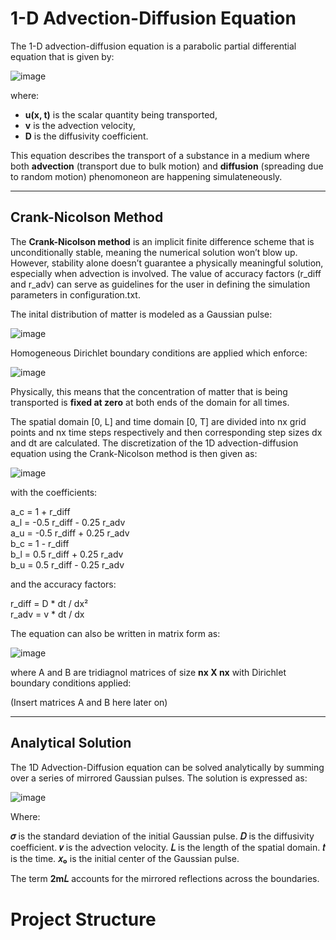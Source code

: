 # 1-D Advection-Diffusion Equation 

The 1-D advection-diffusion equation is a parabolic partial differential equation that is given by:

![image](https://github.com/user-attachments/assets/8737bf6d-6f5b-4a4b-8d07-a929c46526a1)


where:

- **u(x, t)** is the scalar quantity being transported,
- **v** is the advection velocity,
- **D** is the diffusivity coefficient.

This equation describes the transport of a substance in a medium where both **advection** (transport due to bulk motion) and **diffusion** (spreading due to random motion) phenomoneon are happening simulateneously.
___
## Crank-Nicolson Method 

The **Crank-Nicolson method** is an implicit finite difference scheme that is unconditionally stable, meaning the numerical solution won’t blow up. However, stability alone doesn’t guarantee a physically meaningful solution, especially when advection is involved. The value of accuracy factors (r_diff and r_adv) can serve as guidelines for the user in defining the simulation parameters in configuration.txt.   

The inital distribution of matter is modeled as a Gaussian pulse:

![image](https://github.com/user-attachments/assets/a8e2fc98-99b8-4755-b3f9-29ebb1393be3)

Homogeneous Dirichlet boundary conditions are applied which enforce: 

![image](https://github.com/user-attachments/assets/ce756ad6-e50c-4c46-b293-ff9f1b0ba30c)

Physically, this means that the concentration of matter that is being transported is **fixed at zero** at both ends of the domain for all times.

The spatial domain [0, L] and time domain [0, T] are divided into nx grid points and nx time steps respectively and then corresponding step sizes dx and dt are calculated. The discretization of the 1D advection-diffusion equation using the Crank-Nicolson method is then given as:

![image](https://github.com/user-attachments/assets/379c4acb-b35e-4cdb-aea9-92e766f95ad6)

with the coefficients:

a_c = 1 + r_diff  
a_l = -0.5 r_diff - 0.25 r_adv  
a_u = -0.5 r_diff + 0.25 r_adv  
b_c = 1 - r_diff  
b_l = 0.5 r_diff + 0.25 r_adv  
b_u = 0.5 r_diff - 0.25 r_adv

and the accuracy factors:

r_diff = D * dt / dx²  
r_adv = v * dt / dx

The equation can also be written in matrix form as:

![image](https://github.com/user-attachments/assets/c5137e32-98ea-4887-8376-8592691a880c)

where A and B are tridiagnol matrices of size **nx X nx** with Dirichlet boundary conditions applied: 

(Insert matrices A and B here later on)
___
## Analytical Solution 

The 1D Advection-Diffusion equation can be solved analytically by summing over a series of mirrored Gaussian pulses. The solution is expressed as:

![image](https://github.com/user-attachments/assets/1dfec78b-7f25-4907-8fb5-e28b2b7ecb72)

Where:

**𝜎** is the standard deviation of the initial Gaussian pulse.
**𝐷** is the diffusivity coefficient.
**𝑣** is the advection velocity.
**𝐿** is the length of the spatial domain.
**𝑡** is the time.
**𝑥₀** is the initial center of the Gaussian pulse.

The term **2m𝐿** accounts for the mirrored reflections across the boundaries.

# Project Structure 

